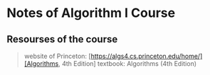 # Notes of Algorithm I Course
## Resourses of the course
> website of Princeton: [https://algs4.cs.princeton.edu/home/][Algorithms, 4th Edition]
> textbook: Algorithms (4th Edition)
